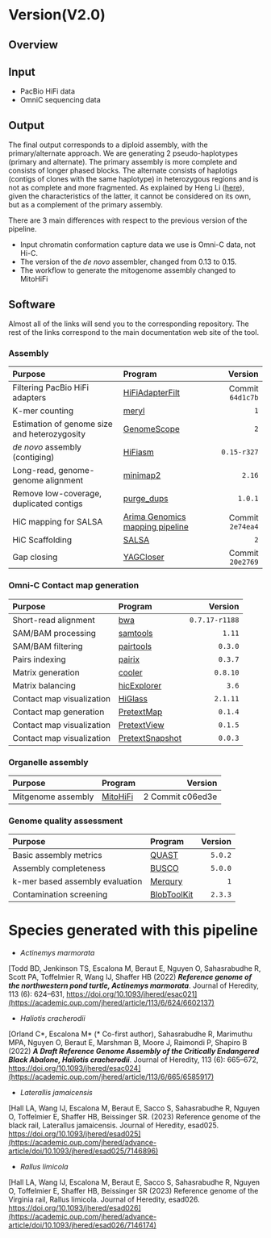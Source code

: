 # Version(V2.0)

## Overview

## Input
- PacBio HiFi data
- OmniC sequencing data

## Output

The final output corresponds to a diploid assembly, with the primary/alternate approach. 
We are generating 2 pseudo-haplotypes (primary and alternate). The primary assembly is more complete and consists of longer phased blocks. The alternate consists of haplotigs 
(contigs of clones with the same haplotype) in heterozygous regions and is not as complete and more fragmented.
As explained by Heng Li ([here](https://lh3.github.io/2021/04/17/concepts-in-phased-assemblies)), given the characteristics of the latter, it cannot be considered on its own, but as a complement of the primary 
assembly.

There are 3 main differences with respect to the previous version of the pipeline. 
- Input chromatin conformation capture data we use is Omni-C data, not Hi-C.
- The version of the *de novo* assembler, changed from 0.13 to 0.15.
- The workflow to generate the mitogenome assembly changed to MitoHiFi

## Software

Almost all of the links will send you to the corresponding repository. 
The rest of the links correspond to the main documentation web site of the tool.

### Assembly

| Purpose | Program | Version | 
|:-------|:---------|--------:|
| Filtering PacBio HiFi adapters |  [HiFiAdapterFilt](https://github.com/sheinasim/HiFiAdapterFilt) | Commit `64d1c7b` | 
| K-mer counting |  [meryl](https://github.com/marbl/meryl) | `1` | 
| Estimation of genome size and heterozygosity |  [GenomeScope](https://github.com/tbenavi1/genomescope2.0) | `2` |
| *de novo* assembly (contiging) |  [HiFiasm](https://github.com/chhylp123/hifiasm) |   `0.15-r327` |
| Long-read, genome-genome alignment |  [minimap2](https://github.com/lh3/minimap2) |  `2.16` | 
| Remove low-coverage, duplicated contigs | [purge_dups](https://github.com/dfguan/purge_dups) | `1.0.1` |
| HiC mapping for SALSA |  [Arima Genomics mapping pipeline](https://github.com/ArimaGenomics/mapping_pipeline) |  Commit `2e74ea4` | 
| HiC Scaffolding | [SALSA](https://github.com/marbl/SALSA) | `2` | 
| Gap closing |  [YAGCloser](https://github.com/merlyescalona/yagcloser) | Commit `20e2769` | 

### Omni-C Contact map generation

| Purpose | Program | Version | 
|:-------|:---------|--------:|
| Short-read alignment  | [bwa](https://github.com/lh3/bwa) | `0.7.17-r1188` |
| SAM/BAM processing |  [samtools](https://github.com/samtools/samtools) |  `1.11` | 
| SAM/BAM filtering | [pairtools](https://github.com/open2c/pairtools) | `0.3.0` | 
| Pairs indexing | [pairix](https://github.com/4dn-dcic/pairix) | `0.3.7` | 
| Matrix generation | [cooler](https://github.com/open2c/cooler) | `0.8.10` | 
| Matrix balancing | [hicExplorer](https://github.com/deeptools/HiCExplorer) | `3.6` | 
| Contact map visualization | [HiGlass](http://higlass.io/) | `2.1.11` | 
| Contact map generation | [PretextMap](https://github.com/wtsi-hpag/PretextMap) | `0.1.4` | 
| Contact map visualization | [PretextView](https://github.com/wtsi-hpag/PretextView) | `0.1.5` | 
| Contact map visualization | [PretextSnapshot](https://github.com/wtsi-hpag/PretextSnapshot) | `0.0.3` | 

### Organelle assembly

| Purpose | Program | Version | 
|:-------|:---------|--------:|
| Mitgenome assembly | [MitoHiFi](https://github.com/marcelauliano/MitoHiFi) |  2 Commit c06ed3e  | 

### Genome quality assessment

| Purpose | Program | Version | 
|:-------|:---------|--------:|
| Basic assembly metrics | [QUAST](https://github.com/ablab/quast) | `5.0.2` | 
| Assembly completeness | [BUSCO](https://busco.ezlab.org/) | `5.0.0` |
| k-mer based assembly evaluation | [Merqury](https://github.com/marbl/merqury) |  `1` | 
| Contamination screening | [BlobToolKit](https://github.com/blobtoolkit/blobtools2) | `2.3.3` |


# Species generated with this pipeline

- *Actinemys marmorata*

[Todd BD, Jenkinson TS, Escalona M, Beraut E, Nguyen O, Sahasrabudhe R, Scott PA, Toffelmier R, Wang IJ, Shaffer HB (2022) ***Reference genome of the northwestern pond turtle, Actinemys marmorata***. Journal of Heredity, 113 (6): 624–631, https://doi.org/10.1093/jhered/esac021](https://academic.oup.com/jhered/article/113/6/624/6602137)

- *Haliotis cracherodii*

[Orland C*, Escalona M* (* Co-first author), Sahasrabudhe R, Marimuthu MPA, Nguyen O, Beraut E, Marshman B, Moore J, Raimondi P, Shapiro B (2022) ***A Draft Reference Genome Assembly of the Critically Endangered Black Abalone, Haliotis cracherodii***. Journal of Heredity, 113 (6): 665–672, https://doi.org/10.1093/jhered/esac024](https://academic.oup.com/jhered/article/113/6/665/6585917)


- *Laterallis jamaicensis*

[Hall LA, Wang IJ, Escalona M, Beraut E, Sacco S, Sahasrabudhe R, Nguyen O, Toffelmier E, Shaffer HB, Beissinger SR. (2023) Reference genome of the black rail, Laterallus jamaicensis. Journal of  Heredity, esad025.  https://doi.org/10.1093/jhered/esad025](https://academic.oup.com/jhered/advance-article/doi/10.1093/jhered/esad025/7146896)

- *Rallus limicola*

[Hall LA, Wang IJ, Escalona M, Beraut E, Sacco S, Sahasrabudhe R, Nguyen O, Toffelmier E, Shaffer HB, Beissinger SR (2023) Reference genome of the Virginia rail, Rallus limicola. Journal of Heredity, esad026. https://doi.org/10.1093/jhered/esad026](https://academic.oup.com/jhered/advance-article/doi/10.1093/jhered/esad026/7146174)

